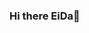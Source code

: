 ### Hi there EiDa👋

<!--
**EiDa21/EiDa21** is a ✨ _special_ ✨ repository because its `README.md` (this file) appears on your GitHub profile.

Here are some ideas to get you started:

- 🔭 I’m currently working on a leapyear finder ...
- 🌱 I’m currently learning python...
- 👯 I’m looking to collaborate on ...
- 🤔 I’m looking for help with my codes or syntax...
- 💬 Ask me about ...
- 📫 How to reach me: emeksdenny15@gmail.com ...
- 😄 Pronouns: He...
- ⚡ Fun fact: i dance at leisure, you can follow me on IG @eid.a__ ...
-->
